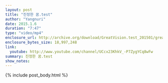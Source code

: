 ```yaml
---
layout: post
title: "진정한 꿈.test"
author: "Yangnuri"
date: 2015.1.6
duration: "7:47"
type: "video/mp4"
enclosure_url: http://archive.org/download/GreatVision.test_201501/great%20vision.test.mp4
enclosure_bytes_size: 18,997,248
link:
  youtube: http://www.youtube.com/channel/UCcx23KhkV_-P7ZygYCq8wFw
summary: 진정한 꿈.test
show_notes:
---
```


{% include post_body.html %}
